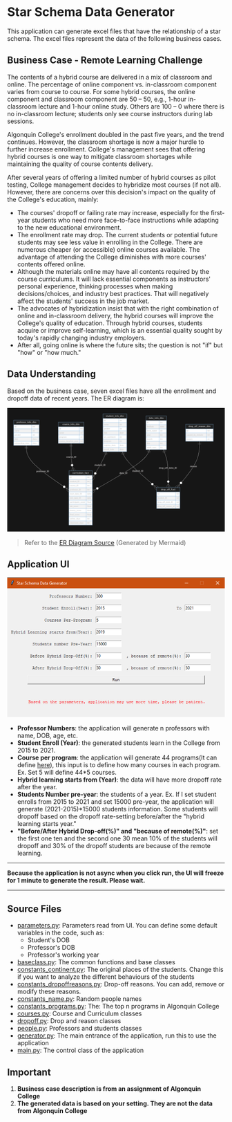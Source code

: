 # Star Schema Data Generator

This application can generate excel files that have the relationship of a star schema. The excel files represent the data of the following business cases.

## Business Case - Remote Learning Challenge

The contents of a hybrid course are delivered in a mix of classroom and online. The percentage of online component vs. in-classroom component varies from course to course. For some hybrid courses, the online component and classroom component are 50 – 50, e.g., 1-hour in-classroom lecture and 1-hour online study. Others are 100 – 0 where there is no in-classroom lecture; students only see course instructors during lab sessions.

Algonquin College's enrollment doubled in the past five years, and the trend continues. However, the classroom shortage is now a major hurdle to further increase enrollment. College's management sees that offering hybrid courses is one way to mitigate classroom shortages while maintaining the quality of course contents delivery.

After several years of offering a limited number of hybrid courses as pilot testing, College management decides to hybridize most courses (if not all). However, there are concerns over this decision's impact on the quality of the College's education, mainly:

- The courses' dropoff or failing rate may increase, especially for the first-year students who need more face-to-face instructions while adapting to the new educational environment.
- The enrollment rate may drop. The current students or potential future students may see less value in enrolling in the College. There are numerous cheaper (or accessible) online courses available. The advantage of attending the College diminishes with more courses' contents offered online.
- Although the materials online may have all contents required by the course curriculums. It will lack essential components as instructors' personal experience, thinking processes when making decisions/choices, and industry best practices. That will negatively affect the students' success in the job market.
- The advocates of hybridization insist that with the right combination of online and in-classroom delivery, the hybrid courses will improve the College's quality of education. Through hybrid courses, students acquire or improve self-learning, which is an essential quality sought by today's rapidly changing industry employers.
- After all, going online is where the future sits; the question is not "if" but "how" or "how much."

## Data Understanding

Based on the business case, seven excel files have all the enrollment and dropoff data of recent years. The ER diagram is:

![ER Diagram](./docs/erd.png)

> Refer to the [ER Diagram Source](./docs/ER_Diagram.md) (Generated by Mermaid)

## Application UI

![Application GUI](./docs/application.png)

- **Professor Numbers**: the application will generate n professors with name, DOB, age, etc.
- **Student Enroll (Year)**: the generated students learn in the College from 2015 to 2021.
- **Course per program**: the application will generate 44 programs(It can define [here](./src/constants_programs.py)), this input is to define how many courses in each program. Ex. Set 5 will define 44*5 courses.
- **Hybrid learning starts from (Year)**: the data will have more dropoff rate after the year.
- **Students Number pre-year**: the students of a year. Ex. If I set student enrolls from 2015 to 2021 and set 15000 pre-year, the application will generate (2021-2015)*15000 students information. Some students will dropoff based on the dropoff rate-setting before/after the "hybrid learning starts year."
- **"Before/After Hybrid Drop-off(%)" and "because of remote(%)"**: set the first one ten and the second one 30 mean 10% of the students will dropoff and 30% of the dropoff students are because of the remote learning.

---

**Because the application is not async when you click run, the UI will freeze for 1 minute to generate the result. Please wait.**

---

## Source Files

- [parameters.py](.src/parameters.py): Parameters read from UI. You can define some default variables in the code, such as:
  - Student's DOB
  - Professor's DOB
  - Professor's working year
- [baseclass.py](./src/baseclass.py): The common functions and base classes
- [constants_continent.py](./src/constants_continent.py): The original places of the students. Change this if you want to analyze the different behaviours of the students
- [constants_dropoffreasons.py](.src/): Drop-off reasons. You can add, remove or modify these reasons.
- [constants_name.py](.src/constants_name.py): Random people names
- [constants_programs.py](.src/constants_programs.py): The: The top n programs in Algonquin College
- [courses.py](.src/courses.py): Course and Curriculum classes
- [dropoff.py](.src/dropoff.py): Drop and reason classes
- [people.py](.src/people.py): Professors and students classes
- [generator.py](.src/generator.py): The main entrance of the application, run this to use the application
- [main.py](.src/main.py): The control class of the application

## Important

1. **Business case description is from an assignment of Algonquin College**
2. **The generated data is based on your setting. They are not the data from Algonquin College**
